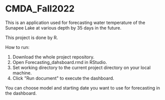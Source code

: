 # CMDA_Fall2022

This is an application used for forecasting water temperature of the Sunapee Lake at various depth by 35 days in the future.

This project is done by R.

How to run:
1. Download the whole project repository.
2. Open Forecasting_dahsboard.rmd in RStudio.
3. Set working directory to the current project directory on your local machine.
4. Click "Run document" to execute the dashboard.

You can choose model and starting date you want to use for forecasting in the dashboard.

